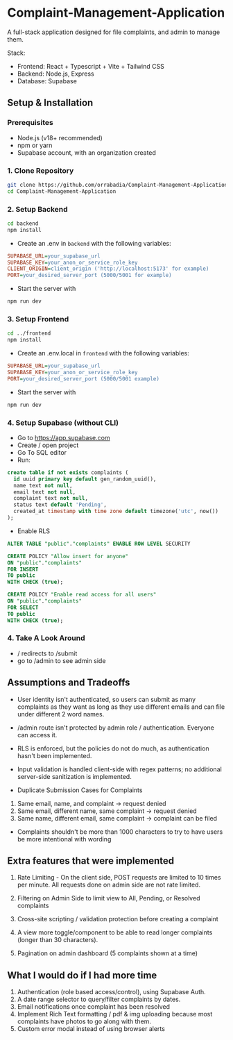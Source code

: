 # Complaint-Management-Application
A full-stack application designed for file complaints, and admin to manage them. 

Stack:
- Frontend: React + Typescript + Vite + Tailwind CSS
- Backend: Node.js, Express
- Database: Supabase

## Setup & Installation

### Prerequisites
- Node.js (v18+ recommended)
- npm or yarn
- Supabase account, with an organization created

### 1. Clone Repository
```bash
git clone https://github.com/orrabadia/Complaint-Management-Application.git
cd Complaint-Management-Application
```
### 2. Setup Backend
```bash
cd backend
npm install
```
- Create an .env in ```backend``` with the following variables:
```ini
SUPABASE_URL=your_supabase_url
SUPABASE_KEY=your_anon_or_service_role_key
CLIENT_ORIGIN=client_origin ('http://localhost:5173' for example)
PORT=your_desired_server_port (5000/5001 for example)
```

- Start the server with
```bash
npm run dev
```

### 3. Setup Frontend
```bash
cd ../frontend
npm install
```
- Create an .env.local in ```frontend``` with the following variables:
```ini
SUPABASE_URL=your_supabase_url
SUPABASE_KEY=your_anon_or_service_role_key
PORT=your_desired_server_port (5000/5001 example)
```

- Start the server with
```bash
npm run dev
```

### 4. Setup Supabase (without CLI)
- Go to https://app.supabase.com
- Create / open project
- Go To SQL editor
- Run:
```sql
create table if not exists complaints (
  id uuid primary key default gen_random_uuid(),
  name text not null,
  email text not null,
  complaint text not null,
  status text default 'Pending',
  created_at timestamp with time zone default timezone('utc', now())
);
```

- Enable RLS

```sql
ALTER TABLE "public"."complaints" ENABLE ROW LEVEL SECURITY
```

```sql
CREATE POLICY "Allow insert for anyone"
ON "public"."complaints"
FOR INSERT
TO public
WITH CHECK (true);
```

```sql
CREATE POLICY "Enable read access for all users"
ON "public"."complaints"
FOR SELECT
TO public
WITH CHECK (true);
```

### 4. Take A Look Around
- / redirects to /submit
- go to /admin to see admin side


## Assumptions and Tradeoffs

- User identity isn't authenticated, so users can submit as many complaints as they want as long as they use different emails and can file under different 2 word names.

- /admin route isn't protected by admin role / authentication. Everyone can access it.

- RLS is enforced, but the policies do not do much, as authentication hasn't been implemented.

- Input validation is handled client-side with regex patterns; no additional server-side sanitization is implemented.

- Duplicate Submission Cases for Complaints
1. Same email, name, and complaint -> request denied
2. Same email, different name, same complaint -> request denied
3. Same name, different email, same complaint -> complaint can be filed

- Complaints shouldn't be more than 1000 characters to try to have users be more intentional with wording

## Extra features that were implemented
1. Rate Limiting - On the client side, POST requests are limited to 10 times per minute. All requests done on admin side are not rate limited.

2. Filtering on Admin Side to limit view to All, Pending, or Resolved complaints

3. Cross-site scripting / validation protection before creating a complaint

4. A view more toggle/component to be able to read longer complaints (longer than 30 characters).

5. Pagination on admin dashboard (5 complaints shown at a time)

## What I would do if I had more time
1. Authentication (role based access/control), using Supabase Auth.
2. A date range selector to query/filter complaints by dates.
3. Email notifications once complaint has been resolved
4. Implement Rich Text formatting / pdf & img uploading because most complaints have photos to go along with them.
6. Custom error modal instead of using browser alerts